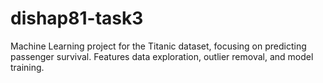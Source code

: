# dishap81-task3
Machine Learning project for the Titanic dataset, focusing on predicting passenger survival. Features data exploration, outlier removal, and model training.
